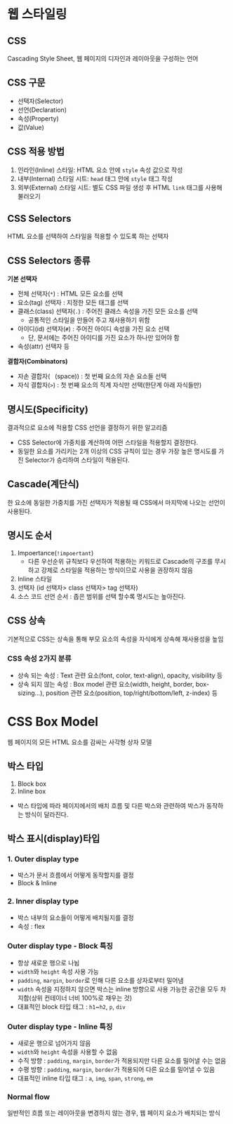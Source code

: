 # 웹 스타일링

## CSS
Cascading Style Sheet, 웹 페이지의 디자인과 레이아웃을 구성하는 언어

## CSS 구문
- 선택자(Selector)
- 선언(Declaration)
- 속성(Property)
- 값(Value)

## CSS 적용 방법
1. 인라인(Inline) 스타일: HTML 요소 안에 `style` 속성 값으로 작성
2. 내부(Internal) 스타일 시트: `head` 태그 안에 `style` 태그 작성
3. 외부(External) 스타일 시트: 별도 CSS 파일 생성 후 HTML `link` 태그를 사용해 불러오기

## CSS Selectors
HTML 요소를 선택하여 스타일을 적용할 수 있도록 하는 선택자

## CSS Selectors 종류

**기본 선택자**
- 전체 선택자(`*`) : HTML 모든 요소를 선택
- 요소(tag) 선택자 : 지정한 모든 태그를 선택
- 클래스(class) 선택자(`.`) : 주어진 클래스 속성을 가진 모든 요소를 선택
	- 공통적인 스타일을 만들어 주고 재사용하기 위함
- 아이디(id) 선택자(`#`) : 주어진 아이디 속성을 가진 요소 선택
	- 단, 문서에는 주어진 아이디를 가진 요소가 하나만 있어야 함
- 속성(attr) 선택자 등

**결합자(Combinators)**
- 자손 결합자(` ` (space)) : 첫 번째 요소의 자손 요소들 선택
- 자식 결합자(`>`) : 첫 번째 요소의 직계 자식만 선택(한단계 아래 자식들만)

## 명시도(Specificity)
결과적으로 요소에 적용할 CSS 선언을 결정하기 위한 알고리즘
- CSS Selector에 가중치를 계산하여 어떤 스타일을 적용할지 결정한다.
- 동일한 요소를 가리키는 2개 이상의 CSS 규칙이 있는 경우 가장 높은 명시도를 가진 Selector가 승리하여 스타일이 적용된다.

## Cascade(계단식)
한 요소에 동일한 가중치를 가진 선택자가 적용될 때 CSS에서 마지막에 나오는 선언이 사용된다.

## 명시도 순서
1. Impoertance(`!impoertant`)
	- 다른 우선순위 규칙보다 우선하여 적용하는 키워드로 Cascade의 구조를 무시하고 강제로 스타일을 적용하는 방식이므로 사용을 권장하지 않음
2. Inline 스타일
3. 선택자 (id 선택자> class 선택자> tag 선택자)
4. 소스 코드 선언 순서
: 좁은 범위를 선택 할수록 명시도는 높아진다.

## CSS 상속
기본적으로 CSS는 상속을 통해 부모 요소의 속성을 자식에게 상속해 재사용성을 높임

### CSS 속성 2가지 분류
- 상속 되는 속성 : Text 관련 요소(font, color, text-align), opacity, visibility 등
- 상속 되지 않는 속성 : Box model 관련 요소(width, height, border, box-sizing...), position 관련 요소(position, top/right/bottom/left, z-index) 등

# CSS Box Model
웹 페이지의 모든 HTML 요소를 감싸는 사각형 상자 모델

## 박스 타입
1. Block box
2. Inline box
- 박스 타입에 따라 페이지에서의 배치 흐름 및 다른 박스와 관련하여 박스가 동작하는 방식이 달라진다.

## 박스 표시(display)타입
### 1. Outer display type
- 박스가 문서 흐름에서 어떻게 동작할지를 결정
- Block & Inline

### 2. Inner display type
- 박스 내부의 요소들이 어떻게 배치될지를 결정
- 속성 : flex

### Outer display type - Block 특징
- 항상 새로운 행으로 나뉨
- `width`와 `height` 속성 사용 가능
- `padding`, `margin`, `border`로 인해 다른 요소를 상자로부터 밀어냄
- `width` 속성을 지정하지 않으면 박스는 inline 방향으로 사용 가능한 공간을 모두 차지함(상위 컨테이너 너비 100%로 채우는 것)
- 대표적인 block 타입 태그 : `h1`~`h2`, `p`, `div`

### Outer display type - Inline 특징
- 새로운 행으로 넘어가지 않음
- `width`와 `height` 속성을 사용할 수 없음
- 수직 방향 : `padding`, `margin`, `border`가 적용되지만 다른 요소를 밀어낼 수는 없음
- 수평 방향 : `padding`, `margin`, `border`가 적용되어 다른 요소를 밀어낼 수 있음
- 대표적인 inline 타입 태그 : `a`, `img`, `span`, `strong`, `em`

### Normal flow
일반적인 흐름 또는 레이아웃을 변경하지 않는 경우, 웹 페이지 요소가 배치되는 방식

